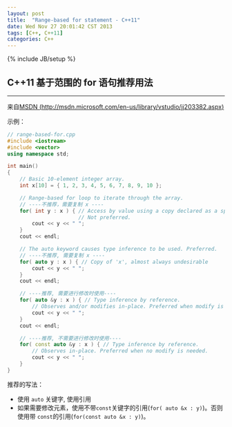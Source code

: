 ```yaml
---
layout: post
title:  "Range-based for statement - C++11"
date: Wed Nov 27 20:01:42 CST 2013
tags: [C++, C++11]
categories: C++
---
```

{% include JB/setup %}

C++11 基于范围的 for 语句推荐用法
----------

---

来自[MSDN (http://msdn.microsoft.com/en-us/library/vstudio/jj203382.aspx)](http://msdn.microsoft.com/en-us/library/vstudio/jj203382.aspx)

示例：

~~~cpp
// range-based-for.cpp
#include <iostream>
#include <vector>
using namespace std;

int main() 
{
    // Basic 10-element integer array.
    int x[10] = { 1, 2, 3, 4, 5, 6, 7, 8, 9, 10 };

    // Range-based for loop to iterate through the array.
	// ----不推荐，需要复制 x ----
    for( int y : x ) { // Access by value using a copy declared as a specific type. 
                       // Not preferred.
        cout << y << " ";
    }
    cout << endl;

    // The auto keyword causes type inference to be used. Preferred.
	// ----不推荐, 需要复制 x ----
    for( auto y : x ) { // Copy of 'x', almost always undesirable
        cout << y << " ";
    }
    cout << endl;

	// ----推荐, 需要进行修改时使用----
    for( auto &y : x ) { // Type inference by reference.
        // Observes and/or modifies in-place. Preferred when modify is needed.
        cout << y << " ";
    }
    cout << endl;

	// ----推荐, 不需要进行修改时使用----
    for( const auto &y : x ) { // Type inference by reference.
        // Observes in-place. Preferred when no modify is needed.
        cout << y << " ";
    }
}
~~~

推荐的写法：

- 使用 `auto` 关键字, 使用引用
- 如果需要修改元素，使用不带`const`关键字的引用(`for( auto &x : y)`)。否则使用带 `const`的引用(`for(const auto &x : y)`)。
